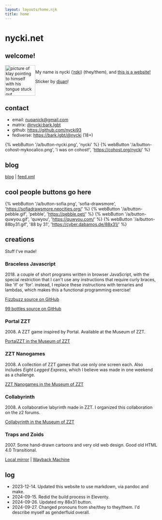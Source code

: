 ```yaml
---
layout: layouts/home.njk
title: home
---
```

# nycki.net 

## welcome!

<div style="overflow:auto">

<img src="/a/klay-sticker-djuan-blep.png" alt="picture of klay pointing to himself with his tongue stuck out" width="100" height="auto" style="float:left;">

My name is nycki ([ˈnɪki](http://ipa-reader.xyz/?text=%CB%88n%C9%AAki)) (they/them), and [this is a website!](http://hrwiki.org/wiki/First_Time_Here%3F)

Sticker by [djuan](https://linktr.ee/mkiiisystem)!

</div>

## contact

- email: <nupanick@gmail.com>
- matrix: [@nycki:bark.lgbt](https://chat.bark.lgbt/)
- github: <https://github.com/nycki93>
- fediverse: <https://bark.lgbt/@nycki> (18+)

{% webButton '/a/button-nycki.png', 'nycki' %}
{% webButton '/a/button-cohost-mykocalico.png', 'i was on cohost!', 'https://cohost.org/nycki' %}

## blog

[blog](/blog) | [feed.xml](/blog/feed.xml)

## cool people buttons go here

{% webButton '/a/button-sofia.png', 'sofia-drawsmore', 'https://sofiadrawsmore.neocities.org/' %}
{% webButton '/a/button-pebble.gif', 'pebble', 'https://pebble.pet/' %}
{% webButton '/a/button-quwyou.gif', 'quwyou', 'https://quwyou.com/' %}
{% webButton '/a/button-88by31.gif', '88 by 31', 'https://cyber.dabamos.de/88x31/' %}

## creations

Stuff I've made!

### Braceless Javascript
2018\. a couple of short programs written in browser JavaScript, with the special restriction that I can't use any instructions that require curly braces, like 'if' or 'for'. instead, I replace these instructions with ternaries and lambdas, which makes this a functional programming exercise!

[Fizzbuzz source on GitHub](https://github.com/nycki93/braceless-javascript/blob/master/fizzbuzz.html)

[99 bottles source on GitHub](https://github.com/nycki93/braceless-javascript/blob/master/bottles.html)

### Portal ZZT

2008\. A ZZT game inspired by Portal. Available at the Museum of ZZT.

[PortalZZT in the Museum of ZZT](https://museumofzzt.com/file/p/PortalZZT_v0_5.zip)

### ZZT Nanogames

2008\. A collection of ZZT games that use only one screen each. Also includes _Eight Legged Express_, which I believe was made in one weekend as a challenge.

[ZZT Nanogames in the Museum of ZZT](https://museumofzzt.com/file/n/nanopack01.zip)

### Collabyrinth

2008\. A collaborative labyrinth made in ZZT. I organized this collaboration on the z2 forums.

[Collabyrinth in the Museum of ZZT](https://museumofzzt.com/file/c/clbrnth1.zip)

### Traps and Zoids

2007\. Some hand-drawn cartoons and very old web design. Good old HTML 4.0 Transitional.

[Local mirror](/2007) | [Wayback Machine](https://web.archive.org/web/20071101001849/http://nick.lamicela.org/)

## log

- 2023-12-14. Updated this website to use markdown, via pandoc and make.
- 2024-09-15. Redid the build process in Eleventy.
- 2024-09-26. Updated my 88x31 button.
- 2024-09-27. Changed pronouns from she/they to they/them. I'd describe myself as genderfluid overall.